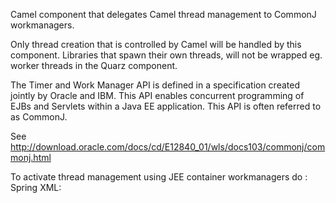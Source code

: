 Camel component that delegates Camel thread management to CommonJ workmanagers.

Only thread creation that is controlled by Camel will be handled by this component. 
Libraries that spawn their own threads, will not be wrapped eg. worker threads in the Quarz component.

The Timer and Work Manager API is defined in a specification created jointly by Oracle and IBM. 
This API enables concurrent programming of EJBs and Servlets within a Java EE application. 
This API is often referred to as CommonJ.

See http://download.oracle.com/docs/cd/E12840_01/wls/docs103/commonj/commonj.html

To activate thread management using JEE container workmanagers do :  
Spring XML: 

<bean id="workmanager" class="org.springframework.jndi.JndiObjectFactoryBean">
	<!-- note that the JNDI location of the workmangager to use is server and configuration specific-->
	<property name="jndiName" value="wm/default" />
	<property name="resourceRef" value="true" />
</bean>
  
<bean id="workmanagerThreadPoolFactoryBean" class="org.apache.camel.component.commonj.WorkManagerThreadPoolFactory">
	<property name="workmanager" ref="workmanager"/>
</bean>